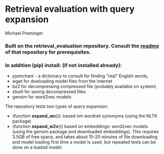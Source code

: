 # Retrieval evaluation with query expansion

Michael Preminger

### Built on the retrieval_evaluation repository. Consult the [readme](https://github.com/michaelprem/retrieval_evaluation/blob/master/README.md) of that repository for prerequisites.

### In addition (pip) install:  (if not installed already):

- pyenchant - a dictionary to consult for finding "real" English words, 
- wget for dowloading model files from the internet
- bz2 for decompressing compressed file (probably available on system)
- shutil for saving decompressed files.
- gensim for word2vec models

The repository tests two types of query expansion:

- (function **expand_wn**()): based om wordnet synomyms (using the NLTK package)
- (function **expand_w2v**()) based on embeddings: word2vec models (using the gensim package and downloaded embeddings). This requires 3.5GB of free space, and  takes about 15-20 minutes of file downloading and model loading first time a model is used, but repeated tests can be done on a loaded model. 


